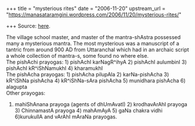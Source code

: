 +++
title = "mysterious rites"
date = "2006-11-20"
upstream_url = "https://manasataramgini.wordpress.com/2006/11/20/mysterious-rites/"

+++
Source: [here](https://manasataramgini.wordpress.com/2006/11/20/mysterious-rites/).

The village school master, and master of the mantra-shAstra possessed
many a mysterious mantra. The most mysterious was a manuscript of a
tantric from around 900 AD from Uttaranchal which had in an archaic
script a whole collection of mantra-s, some found no where else.  
The pishAchi prayogas: 1) pishAchI karNagR^ihyA 2) pishAchI aulumbinI 3)
pishAchI kR^iShNamukhI 4) kharamukhI  
The pishAcha prayogas: 1) pishAcha pilupAla 2) karNa-pishAcha 3)
kR^iShNa pishAcha 4) kR^iShNa-sAra pishAcha 5) munidhara pishAcha 6)
alagupta  
Other prayogas:  
1) mahiShAnana prayoga (agents of dhUmAvatI) 2) krodhavArAhI prayoga 3)
ChinnamastA prayoga 4) mahAmAyA 5) gaNa chakra vidhi 6)kurukullA and
vArAhI mAraNa prayogas.

